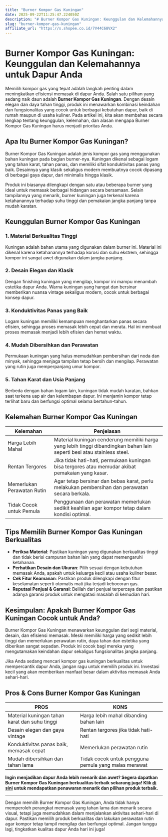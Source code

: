 ```yaml
---
title: "Burner Kompor Gas Kuningan"
date: 2025-09-22T11:25:47.224050Z
description: "# Burner Kompor Gas Kuningan: Keunggulan dan Kelemahannya untuk Dapur Anda..."
slug: "burner-kompor-gas-kuningan"
affiliate_url: "https://s.shopee.co.id/7V44C68VX2"
---
```

# Burner Kompor Gas Kuningan: Keunggulan dan Kelemahannya untuk Dapur Anda

Memilih kompor gas yang tepat adalah langkah penting dalam meningkatkan efisiensi memasak di dapur Anda. Salah satu pilihan yang sedang naik daun adalah **Burner Kompor Gas Kuningan**. Dengan desain elegan dan daya tahan tinggi, produk ini menawarkan kombinasi keindahan dan fungsionalitas yang cocok untuk berbagai kebutuhan dapur, baik di rumah maupun di usaha kuliner. Pada artikel ini, kita akan membahas secara lengkap tentang keunggulan, kelemahan, dan alasan mengapa Burner Kompor Gas Kuningan harus menjadi prioritas Anda.

## Apa Itu Burner Kompor Gas Kuningan?

Burner Kompor Gas Kuningan adalah jenis kompor gas yang menggunakan bahan kuningan pada bagian burner-nya. Kuningan dikenal sebagai logam yang tahan karat, tahan panas, dan memiliki sifat konduktivitas panas yang baik. Desainnya yang klasik sekaligus modern membuatnya cocok dipasang di berbagai gaya dapur, dari minimalis hingga klasik.

Produk ini biasanya dilengkapi dengan satu atau beberapa burner yang ideal untuk memasak berbagai hidangan secara bersamaan. Selain tampilannya yang menarik, burner kuningan juga terkenal karena ketahanannya terhadap suhu tinggi dan pemakaian jangka panjang tanpa mudah karatan.

## Keunggulan Burner Kompor Gas Kuningan

### 1. Material Berkualitas Tinggi
Kuningan adalah bahan utama yang digunakan dalam burner ini. Material ini dikenal karena ketahanannya terhadap korosi dan suhu ekstrem, sehingga kompor ini sangat awet digunakan dalam jangka panjang.

### 2. Desain Elegan dan Klasik
Dengan finishing kuningan yang mengilap, kompor ini mampu menambah estetika dapur Anda. Warna kuningan yang hangat dan bersinar memberikan nuansa vintage sekaligus modern, cocok untuk berbagai konsep dapur.

### 3. Konduktivitas Panas yang Baik
Logam kuningan memiliki kemampuan menghantarkan panas secara efisien, sehingga proses memasak lebih cepat dan merata. Hal ini membuat proses memasak menjadi lebih efisien dan hemat waktu.

### 4. Mudah Dibersihkan dan Perawatan
Permukaan kuningan yang halus memudahkan pembersihan dari noda dan minyak, sehingga menjaga tampilan tetap bersih dan mengilap. Perawatan yang rutin juga memperpanjang umur kompor.

### 5. Tahan Karat dan Usia Panjang
Berbeda dengan bahan logam lain, kuningan tidak mudah karatan, bahkan saat terkena uap air dan kelembapan dapur. Ini menjamin kompor tetap terlihat baru dan berfungsi optimal selama bertahun-tahun.

## Kelemahan Burner Kompor Gas Kuningan

| Kelemahan | Penjelasan |
| --- | --- |
| Harga Lebih Mahal | Material kuningan cenderung memiliki harga yang lebih tinggi dibandingkan bahan lain seperti besi atau stainless steel. |
| Rentan Tergores | Jika tidak hati-hati, permukaan kuningan bisa tergores atau memudar akibat pemakaian yang kasar. |
| Memerlukan Perawatan Rutin | Agar tetap bersinar dan bebas karat, perlu melakukan pembersihan dan perawatan secara berkala. |
| Tidak Cocok untuk Pemula | Penggunaan dan perawatan memerlukan sedikit keahlian agar kompor tetap dalam kondisi optimal. |

## Tips Memilih Burner Kompor Gas Kuningan Berkualitas

- **Periksa Material**: Pastikan kuningan yang digunakan berkualitas tinggi dan tidak berisi campuran bahan lain yang dapat memengaruhi ketahanan.
- **Perhatikan Desain dan Ukuran**: Pilih sesuai dengan kebutuhan memasak Anda, apakah untuk keluarga kecil atau usaha kuliner besar.
- **Cek Fitur Keamanan**: Pastikan produk dilengkapi dengan fitur keselamatan seperti otomatis mati jika terjadi kebocoran gas.
- **Reputasi Penjual & Garansi**: Belilah dari penjual terpercaya dan pastikan adanya garansi produk untuk mengatasi masalah di kemudian hari.

## Kesimpulan: Apakah Burner Kompor Gas Kuningan Cocok untuk Anda?

Burner Kompor Gas Kuningan menawarkan keunggulan dari segi material, desain, dan efisiensi memasak. Meski memiliki harga yang sedikit lebih tinggi dan memerlukan perawatan rutin, daya tahan dan estetika yang diberikan sangat sepadan. Produk ini cocok bagi mereka yang mengutamakan keindahan dapur sekaligus fungsionalitas jangka panjang.

Jika Anda sedang mencari kompor gas kuningan berkualitas untuk mempercantik dapur Anda, jangan ragu untuk memilih produk ini. Investasi kecil yang akan memberikan manfaat besar dalam aktivitas memasak Anda sehari-hari.

## Pros & Cons Burner Kompor Gas Kuningan

| PROS | KONS |
| --- | --- |
| Material kuningan tahan karat dan suhu tinggi | Harga lebih mahal dibanding bahan lain |
| Desain elegan dan gaya vintage | Rentan tergores jika tidak hati-hati |
| Konduktivitas panas baik, memasak cepat | Memerlukan perawatan rutin |
| Mudah dibersihkan dan tahan lama | Tidak cocok untuk pengguna pemula yang malas merawat |

**Ingin menjadikan dapur Anda lebih menarik dan awet? Segera dapatkan Burner Kompor Gas Kuningan berkualitas terbaik sekarang juga! Klik [di sini](https://s.shopee.co.id/7V44C68VX2) untuk mendapatkan penawaran menarik dan pilihan produk terbaik.**

---

Dengan memilih Burner Kompor Gas Kuningan, Anda tidak hanya memperoleh perangkat memasak yang tahan lama dan menarik secara visual, tetapi juga memudahkan dalam menjalankan aktivitas sehari-hari di dapur. Pastikan memilih produk berkualitas dan lakukan perawatan rutin agar kompor tetap tampil mengilap dan berfungsi optimal. Jangan tunggu lagi, tingkatkan kualitas dapur Anda hari ini juga!